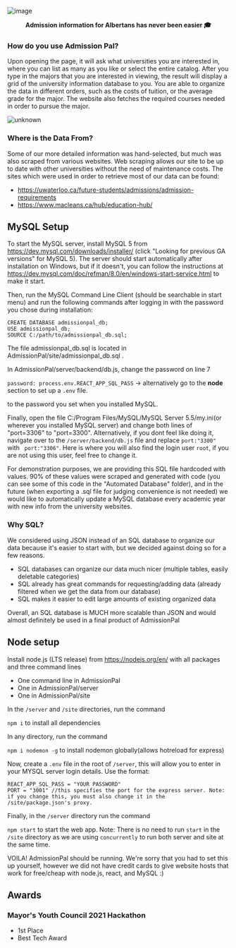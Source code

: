 ![image](https://user-images.githubusercontent.com/20260142/121823082-271beb80-cc60-11eb-929d-bd763ecad60b.png)
<p align="center">
  <strong>Admission information for Albertans has never been easier 🎓</strong>
</p>

### How do you use Admission Pal? 
Upon opening the page, it will ask what universities you are interested in, where you can list as many as you like or select the entire catalog. After you type in the majors that you are interested in viewing, the result will display a grid of the university information database to you. You are able to organize the data in different orders, such as the costs of tuition, or the average grade for the major. The website also fetches the required courses needed in order to pursue the major. 

![unknown](https://user-images.githubusercontent.com/74692833/121824060-8846bd80-cc66-11eb-944a-2df01d897c1e.png)

### Where is the Data From?
Some of our more detailed information was hand-selected, but much was also scraped from various websites. Web scraping allows our site to be up to date with other universities without the need of maintenance costs. The sites which were used in order to retrieve most of our data can be found: 
- https://uwaterloo.ca/future-students/admissions/admission-requirements
- https://www.macleans.ca/hub/education-hub/

## MySQL Setup

To start the MySQL server, install MySQL 5 from https://dev.mysql.com/downloads/installer/ (click "Looking for previous GA versions" for MySQL 5).
The server should start automatically after installation on Windows, but if it doesn't, you can follow the instructions at https://dev.mysql.com/doc/refman/8.0/en/windows-start-service.html to make it start.

Then, run the MySQL Command Line Client (should be searchable in start menu) and run the following commands after logging in with the password you chose during installation:
```
CREATE DATABASE admissionpal_db;
USE admissionpal_db;
SOURCE C:/path/to/admissionpal_db.sql;
```
The file admissionpal_db.sql is located in AdmissionPal/site/admissionpal_db.sql .

In AdmissionPal/server/backend/db.js, change the password on line 7

```password: process.env.REACT_APP_SQL_PASS``` -> alternatively go to the **node** section to set up a ``.env`` file.

to the password you set when you installed MySQL.

Finally, open the file C:/Program Files/MySQL/MySQL Server 5.5/my.ini(or wherever you installed MySQL server) and change both lines of "port=3306" to "port=3300". Alternatively, if you dont feel like doing it, navigate over to the ``/server/backend/db.js`` file and replace ``port:"3300"`` with `` port:"3306"``. Here is where you will also find the login user ``root``, if you are not using this user, feel free to change it.

For demonstration purposes, we are providing this SQL file hardcoded with values. 90% of these values were scraped and generated with code (you can see some of this code in the "Automated Database" folder), and in the future (when exporting a .sql file for judging convenience is not needed) we would like to automatically update a MySQL database every academic year with new info from the university websites.

### Why SQL?

We considered using JSON instead of an SQL database to organize our data because it's easier to start with, but we decided against doing so for a few reasons.
- SQL databases can organize our data much nicer (multiple tables, easily deletable categories)
- SQL already has great commands for requesting/adding data (already filtered when we get the data from our database)
- SQL makes it easier to edit large amounts of existing organized data

Overall, an SQL database is MUCH more scalable than JSON and would almost definitely be used in a final product of AdmissionPal

## Node setup

Install node.js (LTS release) from https://nodejs.org/en/ with all packages and three command lines
- One command line in AdmissionPal
- One in AdmissionPal/server
- One in AdmissionPal/site

In the ``/server`` and ``/site`` directories, run the command

```npm i``` to install all dependencies

In any directory, run the command

```npm i nodemon -g``` to install nodemon globally(allows hotreload for express)

Now, create a ``.env`` file in the root of ``/server``, this will allow you to enter in your MYSQL server login details. Use the format: 
```
REACT_APP_SQL_PASS = "YOUR PASSWORD"
PORT = "3001" //this specifies the port for the express server. Note: if you change this, you must also change it in the /site/package.json's proxy.
```

Finally, in the ``/server`` directory run the command

```npm start``` to start the web app.
Note: There is no need to run ``start`` in the ``/site`` directory as we are using ``concurrently`` to run both server and site at the same time.


VOILA! AdmissionPal should be running. We're sorry that you had to set this up yourself, however we did not have credit cards to give website hosts that work for free/cheap with node.js, react, and MySQL :)

## Awards
### Mayor's Youth Council 2021 Hackathon
- 1st Place
- Best Tech Award
